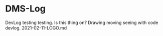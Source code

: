 # DMS-Log
DevLog
testing testing.
Is this thing on?
Drawing moving seeing with code devlog.
2021-02-11-LOGO.md

